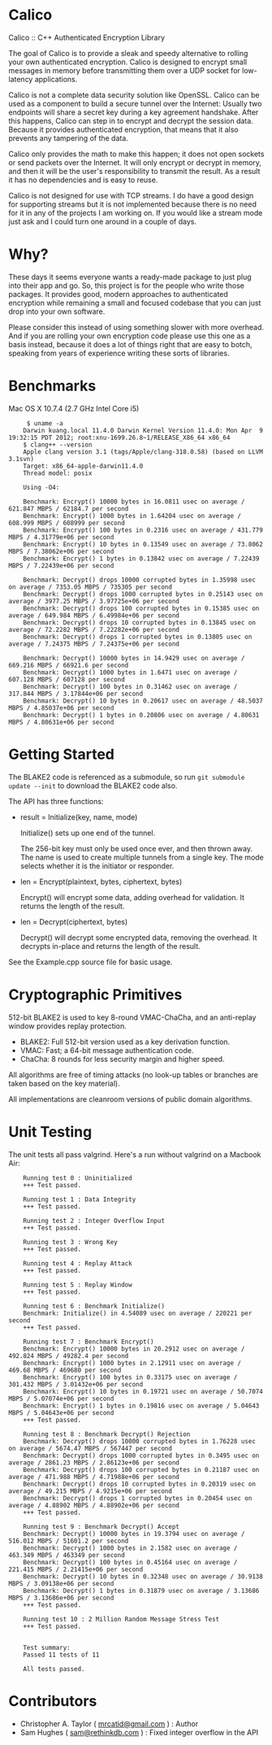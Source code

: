Calico
======

Calico :: C++ Authenticated Encryption Library

The goal of Calico is to provide a sleak and speedy alternative to rolling your
own authenticated encryption.  Calico is designed to encrypt small messages in
memory before transmitting them over a UDP socket for low-latency applications.

Calico is not a complete data security solution like OpenSSL.  Calico can be
used as a component to build a secure tunnel over the Internet:  Usually two
endpoints will share a secret key during a key agreement handshake.  After this
happens, Calico can step in to encrypt and decrypt the session data.  Because
it provides authenticated encryption, that means that it also prevents any
tampering of the data.

Calico only provides the math to make this happen; it does not open sockets or
send packets over the Internet.  It will only encrypt or decrypt in memory, and
then it will be the user's responsibility to transmit the result.  As a result
it has no dependencies and is easy to reuse.

Calico is not designed for use with TCP streams.  I do have a good design for
supporting streams but it is not implemented because there is no need for it
in any of the projects I am working on.  If you would like a stream mode just
ask and I could turn one around in a couple of days.


Why?
====

These days it seems everyone wants a ready-made package to just plug into their
app and go.  So, this project is for the people who write those packages.  It
provides good, modern approaches to authenticated encryption while remaining a
small and focused codebase that you can just drop into your own software.

Please consider this instead of using something slower with more overhead.
And if you are rolling your own encryption code please use this one as a basis
instead, because it does a lot of things right that are easy to botch, speaking
from years of experience writing these sorts of libraries.


Benchmarks
==========

Mac OS X 10.7.4 (2.7 GHz Intel Core i5)

~~~
     $ uname -a
    Darwin kuang.local 11.4.0 Darwin Kernel Version 11.4.0: Mon Apr  9 19:32:15 PDT 2012; root:xnu-1699.26.8~1/RELEASE_X86_64 x86_64
    $ clang++ --version
    Apple clang version 3.1 (tags/Apple/clang-318.0.58) (based on LLVM 3.1svn)
    Target: x86_64-apple-darwin11.4.0
    Thread model: posix

    Using -O4:

    Benchmark: Encrypt() 10000 bytes in 16.0811 usec on average / 621.847 MBPS / 62184.7 per second
    Benchmark: Encrypt() 1000 bytes in 1.64204 usec on average / 608.999 MBPS / 608999 per second
    Benchmark: Encrypt() 100 bytes in 0.2316 usec on average / 431.779 MBPS / 4.31779e+06 per second
    Benchmark: Encrypt() 10 bytes in 0.13549 usec on average / 73.8062 MBPS / 7.38062e+06 per second
    Benchmark: Encrypt() 1 bytes in 0.13842 usec on average / 7.22439 MBPS / 7.22439e+06 per second

    Benchmark: Decrypt() drops 10000 corrupted bytes in 1.35998 usec on average / 7353.05 MBPS / 735305 per second
    Benchmark: Decrypt() drops 1000 corrupted bytes in 0.25143 usec on average / 3977.25 MBPS / 3.97725e+06 per second
    Benchmark: Decrypt() drops 100 corrupted bytes in 0.15385 usec on average / 649.984 MBPS / 6.49984e+06 per second
    Benchmark: Decrypt() drops 10 corrupted bytes in 0.13845 usec on average / 72.2282 MBPS / 7.22282e+06 per second
    Benchmark: Decrypt() drops 1 corrupted bytes in 0.13805 usec on average / 7.24375 MBPS / 7.24375e+06 per second

    Benchmark: Decrypt() 10000 bytes in 14.9429 usec on average / 669.216 MBPS / 66921.6 per second
    Benchmark: Decrypt() 1000 bytes in 1.6471 usec on average / 607.128 MBPS / 607128 per second
    Benchmark: Decrypt() 100 bytes in 0.31462 usec on average / 317.844 MBPS / 3.17844e+06 per second
    Benchmark: Decrypt() 10 bytes in 0.20617 usec on average / 48.5037 MBPS / 4.85037e+06 per second
    Benchmark: Decrypt() 1 bytes in 0.20806 usec on average / 4.80631 MBPS / 4.80631e+06 per second
~~~


Getting Started
===============

The BLAKE2 code is referenced as a submodule, so run `git submodule update --init` to download the BLAKE2 code also.

The API has three functions:

+ result = Initialize(key, name, mode)

	Initialize() sets up one end of the tunnel.

	The 256-bit key must only be used once ever, and then thrown away.
	The name is used to create multiple tunnels from a single key.
	The mode selects whether it is the initiator or responder.

+ len = Encrypt(plaintext, bytes, ciphertext, bytes)

	Encrypt() will encrypt some data, adding overhead for validation.
	It returns the length of the result.

+ len = Decrypt(ciphertext, bytes)

	Decrypt() will decrypt some encrypted data, removing the overhead.
	It decrypts in-place and returns the length of the result.

See the Example.cpp source file for basic usage.


Cryptographic Primitives
========================

512-bit BLAKE2 is used to key 8-round VMAC-ChaCha,
and an anti-replay window provides replay protection.

+ BLAKE2: Full 512-bit version used as a key derivation function.
+ VMAC: Fast; a 64-bit message authentication code.
+ ChaCha: 8 rounds for less security margin and higher speed.

All algorithms are free of timing attacks (no look-up tables or branches are
taken based on the key material).

All implementations are cleanroom versions of public domain algorithms.


Unit Testing
============
The unit tests all pass valgrind.  Here's a run without valgrind on a Macbook Air:

~~~
    Running test 0 : Uninitialized
    +++ Test passed.

    Running test 1 : Data Integrity
    +++ Test passed.

    Running test 2 : Integer Overflow Input
    +++ Test passed.

    Running test 3 : Wrong Key
    +++ Test passed.

    Running test 4 : Replay Attack
    +++ Test passed.

    Running test 5 : Replay Window
    +++ Test passed.

    Running test 6 : Benchmark Initialize()
    Benchmark: Initialize() in 4.54089 usec on average / 220221 per second
    +++ Test passed.

    Running test 7 : Benchmark Encrypt()
    Benchmark: Encrypt() 10000 bytes in 20.2912 usec on average / 492.824 MBPS / 49282.4 per second
    Benchmark: Encrypt() 1000 bytes in 2.12911 usec on average / 469.68 MBPS / 469680 per second
    Benchmark: Encrypt() 100 bytes in 0.33175 usec on average / 301.432 MBPS / 3.01432e+06 per second
    Benchmark: Encrypt() 10 bytes in 0.19721 usec on average / 50.7074 MBPS / 5.07074e+06 per second
    Benchmark: Encrypt() 1 bytes in 0.19816 usec on average / 5.04643 MBPS / 5.04643e+06 per second
    +++ Test passed.

    Running test 8 : Benchmark Decrypt() Rejection
    Benchmark: Decrypt() drops 10000 corrupted bytes in 1.76228 usec on average / 5674.47 MBPS / 567447 per second
    Benchmark: Decrypt() drops 1000 corrupted bytes in 0.3495 usec on average / 2861.23 MBPS / 2.86123e+06 per second
    Benchmark: Decrypt() drops 100 corrupted bytes in 0.21187 usec on average / 471.988 MBPS / 4.71988e+06 per second
    Benchmark: Decrypt() drops 10 corrupted bytes in 0.20319 usec on average / 49.215 MBPS / 4.9215e+06 per second
    Benchmark: Decrypt() drops 1 corrupted bytes in 0.20454 usec on average / 4.88902 MBPS / 4.88902e+06 per second
    +++ Test passed.

    Running test 9 : Benchmark Decrypt() Accept
    Benchmark: Decrypt() 10000 bytes in 19.3794 usec on average / 516.012 MBPS / 51601.2 per second
    Benchmark: Decrypt() 1000 bytes in 2.1582 usec on average / 463.349 MBPS / 463349 per second
    Benchmark: Decrypt() 100 bytes in 0.45164 usec on average / 221.415 MBPS / 2.21415e+06 per second
    Benchmark: Decrypt() 10 bytes in 0.32348 usec on average / 30.9138 MBPS / 3.09138e+06 per second
    Benchmark: Decrypt() 1 bytes in 0.31879 usec on average / 3.13686 MBPS / 3.13686e+06 per second
    +++ Test passed.

    Running test 10 : 2 Million Random Message Stress Test
    +++ Test passed.


    Test summary:
    Passed 11 tests of 11

    All tests passed.
~~~


Contributors
============

* Christopher A. Taylor ( mrcatid@gmail.com ) : Author
* Sam Hughes ( sam@rethinkdb.com ) : Fixed integer overflow in the API

